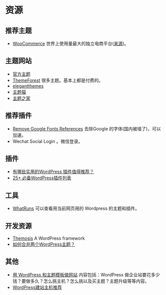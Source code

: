 # 资源
## 推荐主题
* [WooCommerce](https://woocommerce.com/) 世界上使用量最大的独立电商平台([来源](https://trends.builtwith.com/shop))。

## 主题网站
* [官方主题](https://wordpress.org/themes/)
* [ThemeForest](https://themeforest.net/) 很多主题。基本上都是付费的。
* [elegantthemes](https://www.elegantthemes.com)
* [主题猫](http://ztmao.com/)
* [主题之家](http://www.zhutihome.com/)

## 推荐插件
* [Remove Google Fonts References](https://wordpress.org/plugins/remove-google-fonts-references/) 去除Google 的字体(国内被墙了)，可以加速。
* Wechat Social Login 。微信登录。

## 插件
* [有哪些实用的WordPress 插件值得推荐？](https://www.zhihu.com/question/22864602)
* [25+ 必备WordPress插件列表](http://webres.wang/25-must-have-wordpress-plugins/)

## 工具
* [WhatRuns](http://chromecj.com/web-development/2017-10/832.html) 可以查看用当前网页用的 Wordpress 的主题和插件。

## 开发资源
* [Themosis](https://framework.themosis.com/) A WordPress framework
* [如何合并两个WordPress主题？](https://www.zhihu.com/question/20576104)

## 其他
* [用 WordPress 和主题模板做网站](https://mp.weixin.qq.com/s/8Ansqf8Q1ibdfHKX7ddSzA) 内容包括：WordPress 做企业站要花多少钱？要做多久？怎么挑主机？怎么挑以及买主题？主题升级等等内容。
* [WordPress建站主机推荐](https://www.hostmama.cc/wordpress%E5%BB%BA%E7%AB%99%E4%B8%BB%E6%9C%BA%E6%8E%A8%E8%8D%90/)